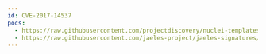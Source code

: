 ```yaml
---
id: CVE-2017-14537
pocs:
  - https://raw.githubusercontent.com/projectdiscovery/nuclei-templates/master/cves/CVE-2017-14537.yaml
  - https://raw.githubusercontent.com/jaeles-project/jaeles-signatures/master/cves/trixbox-path-traversal-cve-2017-14537.yaml
---
```

